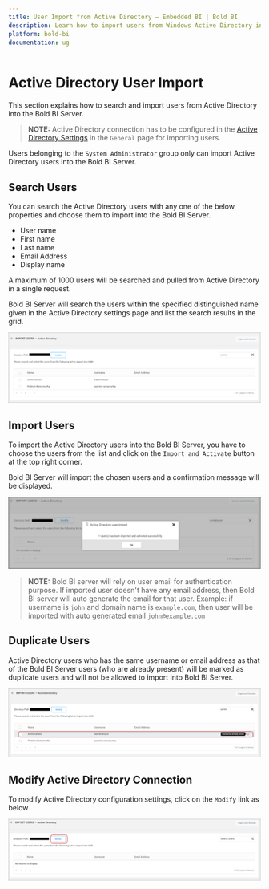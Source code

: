 ```yaml
---
title: User Import from Active Directory – Embedded BI | Bold BI
description: Learn how to import users from Windows Active Directory in Bold BI Embedded. Also know how to modify existing Windows Active Directory connection.
platform: bold-bi
documentation: ug
---
```


# Active Directory User Import

This section explains how to search and import users from Active Directory into the Bold BI Server.

> **NOTE:**  Active Directory connection has to be configured in the [Active Directory Settings](/embedded-bi/site-administration/active-directory/active-directory/) in the `General` page for importing users.

Users belonging to the `System Administrator` group only can import Active Directory users into the Bold BI Server.

## Search Users

You can search the Active Directory users with any one of the below properties and choose them to import into the Bold BI Server. 

* User name
* First name
* Last name
* Email Address
* Display name

A maximum of 1000 users will be searched and pulled from Active Directory in a single request. 

Bold BI Server will search the users within the specified distinguished name given in the Active Directory settings page and list the search results in the grid.

![Import Users from Active Directory Server](/static/assets/embedded/managing-resources/manage-users/images/Search-Active-Directory-User.png)

## Import Users

To import the Active Directory users into the Bold BI Server, you have to choose the users from the list and click on the `Import and Activate` button at the top right corner.

Bold BI Server will import the chosen users and a confirmation message will be displayed.

![Success message after imported the Active Directory users](/static/assets/embedded/managing-resources/manage-users/images/Active-Directory-User-imported.png)

> **NOTE:**  Bold BI server will rely on user email for authentication purpose. If imported user doesn't have any email address, then Bold BI server will auto generate the email for that user. Example: if username is `john` and domain name is `example.com`, then user will be imported with auto generated email `john@example.com`

## Duplicate Users

Active Directory users who has the same username or email address as that of the Bold BI Server users (who are already present) will be marked as duplicate users and will not be allowed to import into Bold BI Server.  

![Duplicated Active Directory Users](/static/assets/embedded/managing-resources/manage-users/images/Duplicated-Active-Directory-Users.png)

## Modify Active Directory Connection

To modify Active Directory configuration settings, click on the `Modify` link as below

![Modify Active Directory Configuration](/static/assets/embedded/managing-resources/manage-users/images/Modify-Active-Directory-Configuration.png)
